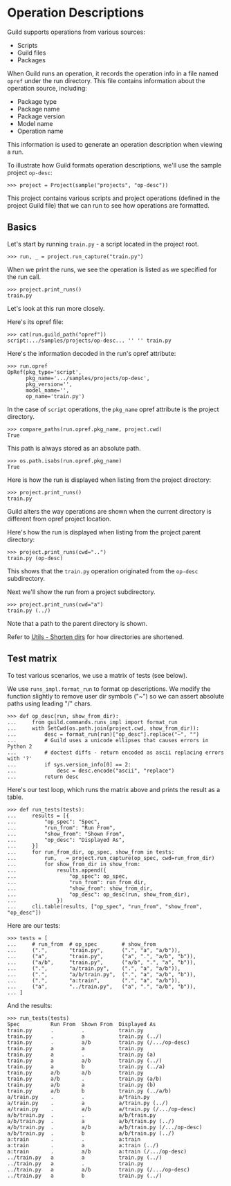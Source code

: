 # Operation Descriptions

Guild supports operations from various sources:

- Scripts
- Guild files
- Packages

When Guild runs an operation, it records the operation info in a file
named `opref` under the run directory. This file contains information
about the operation source, including:

- Package type
- Package name
- Package version
- Model name
- Operation name

This information is used to generate an operation description when
viewing a run.

To illustrate how Guild formats operation descriptions, we'll use the
sample project `op-desc`:

    >>> project = Project(sample("projects", "op-desc"))

This project contains various scripts and project operations (defined
in the project Guild file) that we can run to see how operations are
formatted.

## Basics

Let's start by running `train.py` - a script located in the project root.

    >>> run, _ = project.run_capture("train.py")

When we print the runs, we see the operation is listed as we specified
for the run call.

    >>> project.print_runs()
    train.py

Let's look at this run more closely.

Here's its opref file:

    >>> cat(run.guild_path("opref"))
    script:.../samples/projects/op-desc... '' '' train.py

Here's the information decoded in the run's opref attribute:

    >>> run.opref
    OpRef(pkg_type='script',
          pkg_name='.../samples/projects/op-desc',
          pkg_version='',
          model_name='',
          op_name='train.py')

In the case of `script` operations, the `pkg_name` opref attribute is
the project directory.

    >>> compare_paths(run.opref.pkg_name, project.cwd)
    True

This path is always stored as an absolute path.

    >>> os.path.isabs(run.opref.pkg_name)
    True

Here is how the run is displayed when listing from the project
directory:

    >>> project.print_runs()
    train.py

Guild alters the way operations are shown when the current directory
is different from opref project location.

Here's how the run is displayed when listing from the project parent
directory:

    >>> project.print_runs(cwd="..")
    train.py (op-desc)

This shows that the `train.py` operation originated from the `op-desc`
subdirectory.

Next we'll show the run from a project subdirectory.

    >>> project.print_runs(cwd="a")
    train.py (../)

Note that a path to the parent directory is shown.

Refer to [Utils - Shorten dirs](utils.md#shorten-dirs) for how
directories are shortened.

## Test matrix

To test various scenarios, we use a matrix of tests (see below).

We use `runs_impl.format_run` to format op descriptions. We modify the
function slightly to remove user dir symbols ("~") so we can assert
absolute paths using leading "/" chars.

    >>> def op_desc(run, show_from_dir):
    ...     from guild.commands.runs_impl import format_run
    ...     with SetCwd(os.path.join(project.cwd, show_from_dir)):
    ...         desc = format_run(run)["op_desc"].replace("~", "")
    ...         # Guild uses a unicode ellipses that causes errors in Python 2
    ...         # doctest diffs - return encoded as ascii replacing errors with '?'
    ...         if sys.version_info[0] == 2:
    ...             desc = desc.encode("ascii", "replace")
    ...         return desc

Here's our test loop, which runs the matrix above and prints the
result as a table.

    >>> def run_tests(tests):
    ...     results = [{
    ...         "op_spec": "Spec",
    ...         "run_from": "Run From",
    ...         "show_from": "Shown From",
    ...         "op_desc": "Displayed As",
    ...     }]
    ...     for run_from_dir, op_spec, show_from in tests:
    ...         run, _ = project.run_capture(op_spec, cwd=run_from_dir)
    ...         for show_from_dir in show_from:
    ...             results.append({
    ...                 "op_spec": op_spec,
    ...                 "run_from": run_from_dir,
    ...                 "show_from": show_from_dir,
    ...                 "op_desc": op_desc(run, show_from_dir),
    ...             })
    ...     cli.table(results, ["op_spec", "run_from", "show_from", "op_desc"])

Here are our tests:

    >>> tests = [
    ...     # run_from  # op_spec        # show_from
    ...     (".",       "train.py",      (".", "a", "a/b")),
    ...     ("a",       "train.py",      ("a", ".", "a/b", "b")),
    ...     ("a/b",     "train.py",      ("a/b", ".", "a", "b")),
    ...     (".",       "a/train.py",    (".", "a", "a/b")),
    ...     (".",       "a/b/train.py",  (".", "a", "a/b", "b")),
    ...     (".",       "a:train",       (".", "a", "a/b")),
    ...     ("a",       "../train.py",   ("a", ".", "a/b", "b")),
    ... ]

And the results:

    >>> run_tests(tests)
    Spec          Run From  Shown From  Displayed As
    train.py      .         .           train.py
    train.py      .         a           train.py (../)
    train.py      .         a/b         train.py (/.../op-desc)
    train.py      a         a           train.py
    train.py      a         .           train.py (a)
    train.py      a         a/b         train.py (../)
    train.py      a         b           train.py (../a)
    train.py      a/b       a/b         train.py
    train.py      a/b       .           train.py (a/b)
    train.py      a/b       a           train.py (b)
    train.py      a/b       b           train.py (../a/b)
    a/train.py    .         .           a/train.py
    a/train.py    .         a           a/train.py (../)
    a/train.py    .         a/b         a/train.py (/.../op-desc)
    a/b/train.py  .         .           a/b/train.py
    a/b/train.py  .         a           a/b/train.py (../)
    a/b/train.py  .         a/b         a/b/train.py (/.../op-desc)
    a/b/train.py  .         b           a/b/train.py (../)
    a:train       .         .           a:train
    a:train       .         a           a:train (../)
    a:train       .         a/b         a:train (/.../op-desc)
    ../train.py   a         a           train.py (../)
    ../train.py   a         .           train.py
    ../train.py   a         a/b         train.py (/.../op-desc)
    ../train.py   a         b           train.py (../)
